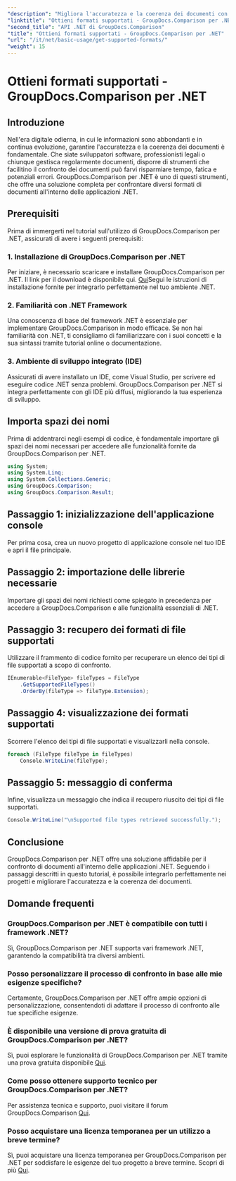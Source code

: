 ```yaml
---
"description": "Migliora l'accuratezza e la coerenza dei documenti con GroupDocs.Comparison per .NET. Integra perfettamente questo potente strumento nelle tue applicazioni .NET."
"linktitle": "Ottieni formati supportati - GroupDocs.Comparison per .NET"
"second_title": "API .NET di GroupDocs.Comparison"
"title": "Ottieni formati supportati - GroupDocs.Comparison per .NET"
"url": "/it/net/basic-usage/get-supported-formats/"
"weight": 15
---
```


# Ottieni formati supportati - GroupDocs.Comparison per .NET

## Introduzione
Nell'era digitale odierna, in cui le informazioni sono abbondanti e in continua evoluzione, garantire l'accuratezza e la coerenza dei documenti è fondamentale. Che siate sviluppatori software, professionisti legali o chiunque gestisca regolarmente documenti, disporre di strumenti che facilitino il confronto dei documenti può farvi risparmiare tempo, fatica e potenziali errori. GroupDocs.Comparison per .NET è uno di questi strumenti, che offre una soluzione completa per confrontare diversi formati di documenti all'interno delle applicazioni .NET.
## Prerequisiti
Prima di immergerti nel tutorial sull'utilizzo di GroupDocs.Comparison per .NET, assicurati di avere i seguenti prerequisiti:
### 1. Installazione di GroupDocs.Comparison per .NET
Per iniziare, è necessario scaricare e installare GroupDocs.Comparison per .NET. Il link per il download è disponibile qui. [Qui](https://releases.groupdocs.com/comparison/net/)Segui le istruzioni di installazione fornite per integrarlo perfettamente nel tuo ambiente .NET.
### 2. Familiarità con .NET Framework
Una conoscenza di base del framework .NET è essenziale per implementare GroupDocs.Comparison in modo efficace. Se non hai familiarità con .NET, ti consigliamo di familiarizzare con i suoi concetti e la sua sintassi tramite tutorial online o documentazione.
### 3. Ambiente di sviluppo integrato (IDE)
Assicurati di avere installato un IDE, come Visual Studio, per scrivere ed eseguire codice .NET senza problemi. GroupDocs.Comparison per .NET si integra perfettamente con gli IDE più diffusi, migliorando la tua esperienza di sviluppo.

## Importa spazi dei nomi
Prima di addentrarci negli esempi di codice, è fondamentale importare gli spazi dei nomi necessari per accedere alle funzionalità fornite da GroupDocs.Comparison per .NET.
```csharp
using System;
using System.Linq;
using System.Collections.Generic;
using GroupDocs.Comparison;
using GroupDocs.Comparison.Result;
```

## Passaggio 1: inizializzazione dell'applicazione console
Per prima cosa, crea un nuovo progetto di applicazione console nel tuo IDE e apri il file principale.
## Passaggio 2: importazione delle librerie necessarie
Importare gli spazi dei nomi richiesti come spiegato in precedenza per accedere a GroupDocs.Comparison e alle funzionalità essenziali di .NET.
## Passaggio 3: recupero dei formati di file supportati
Utilizzare il frammento di codice fornito per recuperare un elenco dei tipi di file supportati a scopo di confronto.
```csharp
IEnumerable<FileType> fileTypes = FileType
    .GetSupportedFileTypes()
    .OrderBy(fileType => fileType.Extension);
```
## Passaggio 4: visualizzazione dei formati supportati
Scorrere l'elenco dei tipi di file supportati e visualizzarli nella console.
```csharp
foreach (FileType fileType in fileTypes)
    Console.WriteLine(fileType);
```
## Passaggio 5: messaggio di conferma
Infine, visualizza un messaggio che indica il recupero riuscito dei tipi di file supportati.
```csharp
Console.WriteLine("\nSupported file types retrieved successfully.");
```

## Conclusione
GroupDocs.Comparison per .NET offre una soluzione affidabile per il confronto di documenti all'interno delle applicazioni .NET. Seguendo i passaggi descritti in questo tutorial, è possibile integrarlo perfettamente nei progetti e migliorare l'accuratezza e la coerenza dei documenti.
## Domande frequenti
### GroupDocs.Comparison per .NET è compatibile con tutti i framework .NET?
Sì, GroupDocs.Comparison per .NET supporta vari framework .NET, garantendo la compatibilità tra diversi ambienti.
### Posso personalizzare il processo di confronto in base alle mie esigenze specifiche?
Certamente, GroupDocs.Comparison per .NET offre ampie opzioni di personalizzazione, consentendoti di adattare il processo di confronto alle tue specifiche esigenze.
### È disponibile una versione di prova gratuita di GroupDocs.Comparison per .NET?
Sì, puoi esplorare le funzionalità di GroupDocs.Comparison per .NET tramite una prova gratuita disponibile [Qui](https://releases.groupdocs.com/).
### Come posso ottenere supporto tecnico per GroupDocs.Comparison per .NET?
Per assistenza tecnica e supporto, puoi visitare il forum GroupDocs.Comparison [Qui](https://forum.groupdocs.com/c/comparison/12).
### Posso acquistare una licenza temporanea per un utilizzo a breve termine?
Sì, puoi acquistare una licenza temporanea per GroupDocs.Comparison per .NET per soddisfare le esigenze del tuo progetto a breve termine. Scopri di più [Qui](https://purchase.groupdocs.com/temporary-license/).